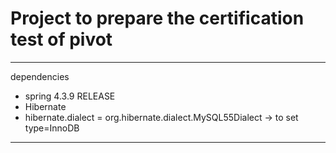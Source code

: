 # Project to prepare the certification test of pivot


---
dependencies
* spring 4.3.9 RELEASE
* Hibernate
* hibernate.dialect = org.hibernate.dialect.MySQL55Dialect -> to set type=InnoDB

---
